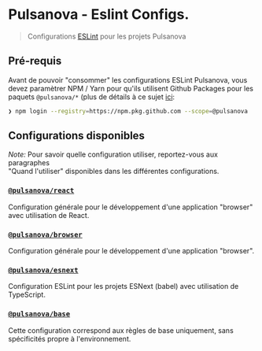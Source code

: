 # Pulsanova - Eslint Configs.

> Configurations [ESLint](http://eslint.org) pour les projets Pulsanova

## Pré-requis

Avant de pouvoir "consommer" les configurations ESLint Pulsanova, vous devez paramètrer NPM / Yarn pour 
qu'ils utilisent Github Packages pour les paquets `@pulsanova/*` (plus de détails à ce sujet [ici][github-packages-npm-doc]:

```bash
❯ npm login --registry=https://npm.pkg.github.com --scope=@pulsanova
```

## Configurations disponibles

_Note:_ Pour savoir quelle configuration utiliser, reportez-vous aux paragraphes  
"Quand l'utiliser" disponibles dans les différentes configurations.

### [`@pulsanova/react`](packages/react)  
Configuration générale pour le développement d'une application "browser" avec utilisation de React.

### [`@pulsanova/browser`](packages/browser)  
Configuration générale pour le développement d'une application "browser".

### [`@pulsanova/esnext`](packages/esnext)  
Configuration ESLint pour les projets ESNext (babel) avec utilisation de TypeScript.

### [`@pulsanova/base`](packages/base)  
Cette configuration correspond aux règles de base uniquement, sans spécificités propre à l'environnement.


[github-packages-npm-doc]: https://help.github.com/en/packages/using-github-packages-with-your-projects-ecosystem/configuring-npm-for-use-with-github-packages
